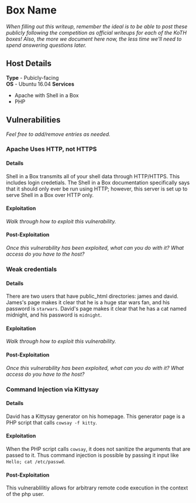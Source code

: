 # Box Name
_When filling out this writeup, remember the ideal is to be able to post these
publicly following the competition as official writeups for each of the KoTH
boxes!  Also, the more we document here now, the less time we'll need to spend
answering questions later._

## Host Details
**Type** - Pubicly-facing  
**OS** - Ubuntu 16.04
**Services**
- Apache with Shell in a Box
- PHP

## Vulnerabilities
_Feel free to add/remove entries as needed._

### Apache Uses HTTP, not HTTPS
#### Details
Shell in a Box transmits all of your shell data through HTTP/HTTPS. This
includes login credetials. The Shell in a Box documentation specifically says
that it should only ever be run using HTTP; however, this server is set up to
serve Shell in a Box over HTTP only.

#### Exploitation
_Walk through how to exploit this vulnerability._

#### Post-Exploitation
_Once this vulnerability has been exploited, what can you do with it?  What
access do you have to the host?_

### Weak credentials
#### Details
There are two users that have public_html directories: james and david. James's
page makes it clear that he is a huge star wars fan, and his password is
`starwars`. David's page makes it clear that he has a cat named midnight, and
his password is `midnight`.

#### Exploitation
_Walk through how to exploit this vulnerability._

#### Post-Exploitation
_Once this vulnerability has been exploited, what can you do with it?  What
access do you have to the host?_

### Command Injection via Kittysay
#### Details
David has a Kittysay generator on his homepage. This generator page is a PHP
script that calls `cowsay -f kitty`.

#### Exploitation
When the PHP script calls `cowsay`, it does not sanitize the arguments that are
passed to it. Thus command injection is possible by passing it input like
`Hello; cat /etc/passwd`.

#### Post-Exploitation
This vulnerablilitiy allows for arbitrary remote code execution in the context
of the php user.

